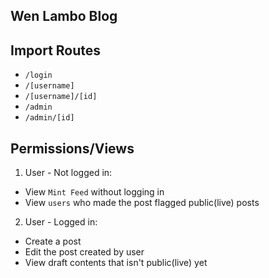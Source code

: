 ## Wen Lambo Blog

## Import Routes

- `/login`
- `/[username]`
- `/[username]/[id]`
- `/admin`
- `/admin/[id]`

## Permissions/Views

1. User - Not logged in:

- View `Mint Feed` without logging in
- View `users` who made the post flagged public(live) posts

2. User - Logged in:

- Create a post
- Edit the post created by user
- View draft contents that isn't public(live) yet
